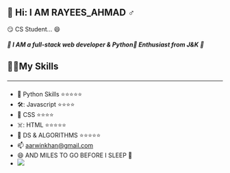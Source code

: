 ## :sparkler: Hi: I AM RAYEES_AHMAD :male_sign:
:smirk:  CS Student... :smile: 
##### :green_book: I AM a full-stack web developer & Python:snake: Enthusiast from J&K :green_book:
## :technologist:My Skills<hr>
- :snake: Python Skills  :star::star::star::star::star:
- 🛠️:  Javascript     :star::star::star::star:
- :rainbow:  CSS            :star::star::star::star:
- ☠️: HTML             :star::star::star::star::star:
- :dromedary_camel: DS & ALGORITHMS :star::star::star::star::star:
- 📫 aarwinkhan@gmail.com
- 😄 AND MILES TO GO BEFORE I SLEEP 🥇
- ![](https://media.giphy.com/media/zKgyrMvWVUJu9SSHfB/giphy.gif)
